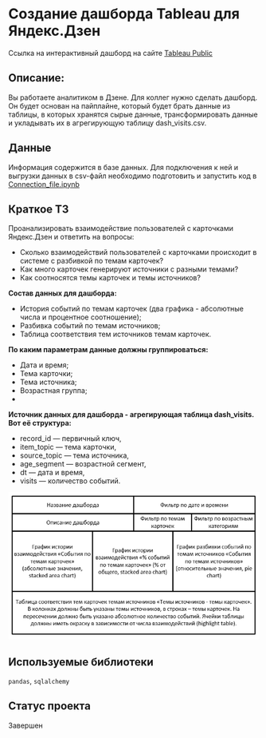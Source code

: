 # Создание дашборда Tableau для Яндекс.Дзен

Ссылка на интерактивный дашборд на сайте [Tableau Public](https://public.tableau.com/views/__16858683467840/Dashboard1?:language=en-US&publish=yes&:display_count=n&:origin=viz_share_link)

## Описание:
Вы работаете аналитиком в Дзене. Для коллег нужно сделать дашборд. Он будет основан на пайплайне, который будет брать данные из таблицы, в которых хранятся сырые данные, трансформировать данные и укладывать их в агрегирующую таблицу dash_visits.csv. 

## Данные

Информация содержится в базе данных. Для подключения к ней и выгрузки данных в csv-файл необходимо подготовить и запустить код в [Connection_file.ipynb](https://github.com/FreckleFoxMitch/Yandex_projects_DA/blob/main/10.%20%D0%94%D0%B0%D1%88%D0%B1%D0%BE%D1%80%D0%B4%20Tableau%20%D0%B4%D0%BB%D1%8F%20%D0%AF%D0%BD%D0%B4%D0%B5%D0%BA%D1%81.%D0%94%D0%B7%D0%B5%D0%BD/10.db_connect.ipynb)

## Краткое ТЗ

Проанализировать взаимодействие пользователей с карточками Яндекс.Дзен и ответить на вопросы:
* Сколько взаимодействий пользователей с карточками происходит в системе с разбивкой по темам карточек?
* Как много карточек генерируют источники с разными темами?
* Как соотносятся темы карточек и темы источников?


**Состав данных для дашборда:**
* История событий по темам карточек (два графика - абсолютные числа и процентное соотношение);
* Разбивка событий по темам источников;
* Таблица соответствия тем источников темам карточек.


**По каким параметрам данные должны группироваться:**
* Дата и время;
* Тема карточки;
* Тема источника;
* Возрастная группа;
* 

**Источник данных для дашборда - агрегирующая таблица dash_visits. Вот её структура:** 
* record_id — первичный ключ,
* item_topic — тема карточки,
* source_topic — тема источника,
* age_segment — возрастной сегмент,
* dt — дата и время,
* visits — количество событий.


![Макет дашборда](scheme.png)


## Используемые библиотеки

`pandas`, `sqlalchemy`

## Статус проекта

Завершен
